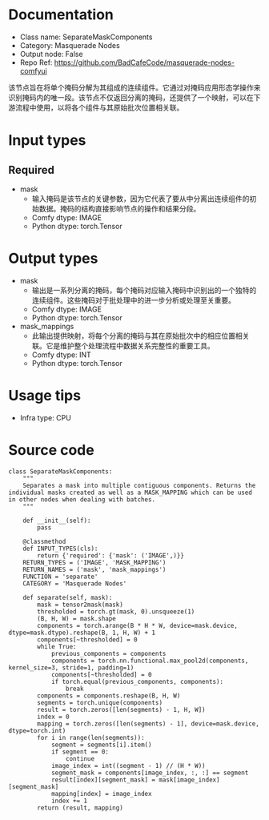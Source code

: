 # Documentation
- Class name: SeparateMaskComponents
- Category: Masquerade Nodes
- Output node: False
- Repo Ref: https://github.com/BadCafeCode/masquerade-nodes-comfyui

该节点旨在将单个掩码分解为其组成的连续组件。它通过对掩码应用形态学操作来识别掩码内的唯一段。该节点不仅返回分离的掩码，还提供了一个映射，可以在下游流程中使用，以将各个组件与其原始批次位置相关联。

# Input types
## Required
- mask
    - 输入掩码是该节点的关键参数，因为它代表了要从中分离出连续组件的初始数据。掩码的结构直接影响节点的操作和结果分段。
    - Comfy dtype: IMAGE
    - Python dtype: torch.Tensor

# Output types
- mask
    - 输出是一系列分离的掩码，每个掩码对应输入掩码中识别出的一个独特的连续组件。这些掩码对于批处理中的进一步分析或处理至关重要。
    - Comfy dtype: IMAGE
    - Python dtype: torch.Tensor
- mask_mappings
    - 此输出提供映射，将每个分离的掩码与其在原始批次中的相应位置相关联。它是维护整个处理流程中数据关系完整性的重要工具。
    - Comfy dtype: INT
    - Python dtype: torch.Tensor

# Usage tips
- Infra type: CPU

# Source code
```
class SeparateMaskComponents:
    """
    Separates a mask into multiple contiguous components. Returns the individual masks created as well as a MASK_MAPPING which can be used in other nodes when dealing with batches.
    """

    def __init__(self):
        pass

    @classmethod
    def INPUT_TYPES(cls):
        return {'required': {'mask': ('IMAGE',)}}
    RETURN_TYPES = ('IMAGE', 'MASK_MAPPING')
    RETURN_NAMES = ('mask', 'mask_mappings')
    FUNCTION = 'separate'
    CATEGORY = 'Masquerade Nodes'

    def separate(self, mask):
        mask = tensor2mask(mask)
        thresholded = torch.gt(mask, 0).unsqueeze(1)
        (B, H, W) = mask.shape
        components = torch.arange(B * H * W, device=mask.device, dtype=mask.dtype).reshape(B, 1, H, W) + 1
        components[~thresholded] = 0
        while True:
            previous_components = components
            components = torch.nn.functional.max_pool2d(components, kernel_size=3, stride=1, padding=1)
            components[~thresholded] = 0
            if torch.equal(previous_components, components):
                break
        components = components.reshape(B, H, W)
        segments = torch.unique(components)
        result = torch.zeros([len(segments) - 1, H, W])
        index = 0
        mapping = torch.zeros([len(segments) - 1], device=mask.device, dtype=torch.int)
        for i in range(len(segments)):
            segment = segments[i].item()
            if segment == 0:
                continue
            image_index = int((segment - 1) // (H * W))
            segment_mask = components[image_index, :, :] == segment
            result[index][segment_mask] = mask[image_index][segment_mask]
            mapping[index] = image_index
            index += 1
        return (result, mapping)
```